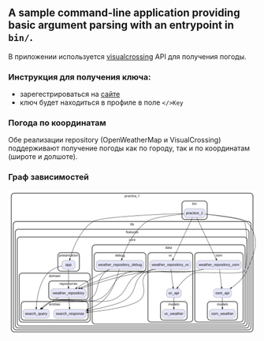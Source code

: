 ## A sample command-line application providing basic argument parsing with an entrypoint in `bin/`.

В приложении используется [visualcrossing](https://www.visualcrossing.com/) API  для получения погоды.

### Инструкция для получения ключа:
- зарегестрироваться на [сайте](https://www.visualcrossing.com/sign-up)
- ключ будет находиться в профиле в поле `</>Key`

### Погода по координатам
Обе реализации repository (OpenWeatherMap и VisualCrossing) поддерживают получение погоды как по городу, так и по координатам (широте и долшоте).

### Граф зависимостей
![Граф зависимостей](graphviz.svg)